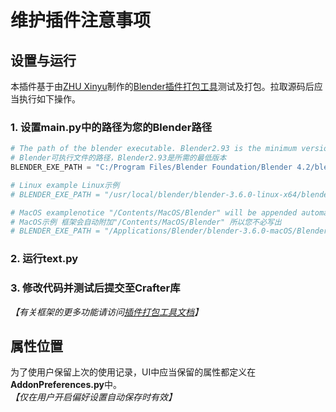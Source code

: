 # 维护插件注意事项

## 设置与运行

本插件基于由[ZHU Xinyu](https://github.com/xzhuah)制作的[Blender插件打包工具](https://github.com/xzhuah/BlenderAddonPackageTool)测试及打包。拉取源码后应当执行如下操作。

### 1. 设置**main.py**中的路径为您的Blender路径

```python
# The path of the blender executable. Blender2.93 is the minimum version required
# Blender可执行文件的路径，Blender2.93是所需的最低版本
BLENDER_EXE_PATH = "C:/Program Files/Blender Foundation/Blender 4.2/blender.exe"

# Linux example Linux示例
# BLENDER_EXE_PATH = "/usr/local/blender/blender-3.6.0-linux-x64/blender"

# MacOS examplenotice "/Contents/MacOS/Blender" will be appended automatically if you didn't write it explicitly
# MacOS示例 框架会自动附加"/Contents/MacOS/Blender" 所以您不必写出
# BLENDER_EXE_PATH = "/Applications/Blender/blender-3.6.0-macOS/Blender.app"
```

### 2. 运行**text.py**

### 3. 修改代码并测试后提交至Crafter库

*【有关框架的更多功能请访问[插件打包工具文档](https://github.com/xzhuah/BlenderAddonPackageTool?tab=readme-ov-file#blender-插件开发框架及打包工具)】*

## 属性位置

为了使用户保留上次的使用记录，UI中应当保留的属性都定义在**AddonPreferences.py**中。  
*【仅在用户开启偏好设置自动保存时有效】*
